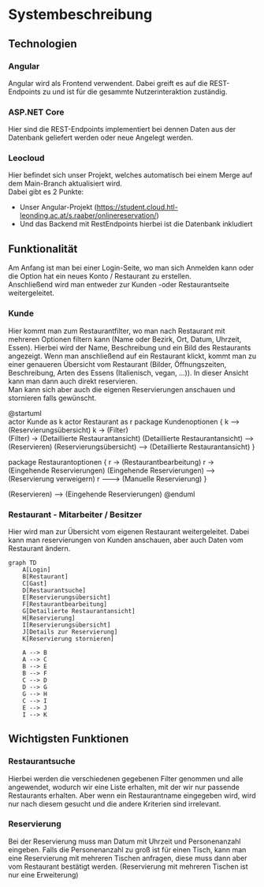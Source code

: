 # Systembeschreibung

## Technologien

### Angular
Angular wird als Frontend verwendent. Dabei greift es auf die REST-Endpoints zu und ist für die gesammte Nutzerinteraktion zuständig.

### ASP.NET Core
Hier sind die REST-Endpoints implementiert bei dennen Daten aus der Datenbank geliefert werden oder neue Angelegt werden.

### Leocloud
Hier befindet sich unser Projekt, welches automatisch bei einem Merge auf dem Main-Branch aktualisiert wird.   
Dabei gibt es 2 Punkte:  
* Unser Angular-Projekt (https://student.cloud.htl-leonding.ac.at/s.raaber/onlinereservation/)
* Und das Backend mit RestEndpoints hierbei ist die Datenbank inkludiert

## Funktionalität
Am Anfang ist man bei einer Login-Seite, wo man sich Anmelden kann oder die Option hat ein neues Konto / Restaurant zu erstellen.   
Anschließend wird man entweder zur Kunden -oder Restaurantseite weitergeleitet.   

### Kunde
Hier kommt man zum Restaurantfilter, wo man nach Restaurant mit mehreren Optionen filtern kann (Name oder Bezirk, Ort, Datum, Uhrzeit, Essen). Hierbei wird der Name, Beschreibung und ein Bild des Restaurants angezeigt. Wenn man anschließend auf ein Restaurant klickt, kommt man zu einer genaueren Übersicht vom Restaurant (Bilder, Öffnungszeiten, Beschreibung, Arten des Essens (Italienisch, vegan, ...)). In dieser Ansicht kann man dann auch direkt reservieren.   
Man kann sich aber auch die eigenen Reservierungen anschauen und stornieren falls gewünscht. 

@startuml  
actor Kunde as k
actor Restaurant as r
package Kundenoptionen {
k --> (Reservierungsübersicht)
k -> (Filter)   
(Filter) -> (Detaillierte Restaurantansicht)
(Detaillierte Restaurantansicht) --> (Reservieren)
(Reservierungsübersicht) --> (Detaillierte Restaurantansicht)
}

package Restaurantoptionen {
    r -> (Restaurantbearbeitung)
    r -> (Eingehende Reservierungen)
    (Eingehende Reservierungen) --> (Reservierung verweigern)
    r ---> (Manuelle Reservierung)
}

(Reservieren) --> (Eingehende Reservierungen)
@enduml

### Restaurant - Mitarbeiter / Besitzer
Hier wird man zur Übersicht vom eigenen Restaurant weitergeleitet. Dabei kann man reservierungen von Kunden anschauen, aber auch Daten vom Restaurant ändern. 

```mermaid
graph TD
    A[Login]
    B[Restaurant]
    C[Gast]
    D[Restaurantsuche]
    E[Reservierungsübersicht]
    F[Restaurantbearbeitung]
    G[Detailierte Restaurantansicht]
    H[Reservierung]
    I[Reservierungsübersicht]
    J[Details zur Reservierung]
    K[Reservierung stornieren]

    A --> B
    A --> C
    B --> E
    B --> F
    C --> D
    D --> G
    G --> H
    C --> I
    E --> J
    I --> K
```

## Wichtigsten Funktionen
### Restaurantsuche
Hierbei werden die verschiedenen gegebenen Filter genommen und alle angewendet, wodurch wir eine Liste erhalten, mit der wir nur passende Restaurants erhalten. Aber wenn ein Restaurantname eingegeben wird, wird nur nach diesem gesucht und die andere Kriterien sind irrelevant.

### Reservierung
Bei der Reservierung muss man Datum mit Uhrzeit und Personenanzahl eingeben. Falls die Personenanzahl zu groß ist für einen Tisch, kann man eine Reservierung mit mehreren Tischen anfragen, diese muss dann aber vom Restaurant bestätigt werden. (Reservierung mit mehreren Tischen ist nur eine Erweiterung)